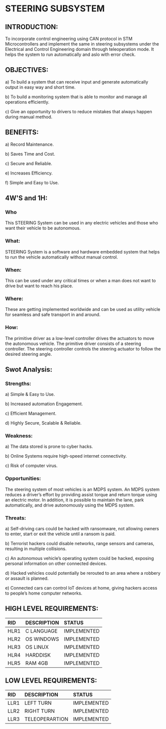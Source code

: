 # **STEERING SUBSYSTEM**
## INTRODUCTION:
To incorporate control engineering using CAN protocol in STM Microcontrollers and implement the same in steering subsystems under the Electrical and Control Engineering domain through teleoperation mode. It helps the system to run automatically and aslo with error check. 

## OBJECTIVES:
a) To build a system that can receive input and generate automatically output in easy way and short time.

b) To build a monitoring system that is able to monitor and manage all operations efficiently.

c) Give an opportunity to drivers to reduce mistakes that always happen during manual method.


## **BENEFITS:**
a) Record Maintenance.

b) Saves Time and Cost.

c) Secure and Reliable.

e) Increases Efficiency.

f) Simple and Easy to Use.

## **4W'S and 1H:**

### Who
This STEERING System can be used in any electric vehicles and those who want their vehicle to be autonomous. 
### What:
STEERING System is a software and hardware embedded system that helps to run the vehicle automatically without manual control.
### When:
This can be used under any critical times or when a man does not want to drive but want to reach his place.
### Where:
These are getting implemented worldwide and can be used as utility vehicle for seamless and safe transport in and around.
### How:
The primitive driver as a low-level controller drives the actuators to move the autonomous vehicle. The primitive
driver consists of a steering controller. The steering controller controls the steering actuator to follow the desired steering angle. 

## **Swot Analysis:**

### Strengths:
a) Simple & Easy to Use.

b) Increased automation Engagement.

c) Efficient  Management.

d) Highly Secure, Scalable & Reliable. 


### Weakness:
a) The data stored is prone to cyber hacks.

b) Online Systems require high-speed internet connectivity.

c) Risk of computer virus.

### Opportunities:

The steering system of most vehicles is an MDPS system. An MDPS system reduces a driver’s effort by providing assist torque and return torque using an electric motor. In addition, it is possible to maintain the lane, park automatically, and drive autonomously using the MDPS system. 

### Threats:

a) Self-driving cars could be hacked with ransomware, not allowing owners to enter, start or exit the vehicle until a ransom is paid.

b) Terrorist hackers could disable networks, range sensors and cameras, resulting in multiple collisions.

c) An autonomous vehicle’s operating system could be hacked, exposing personal information on other connected devices.

d) Hacked vehicles could potentially be rerouted to an area where a robbery or assault is planned.

e) Connected cars can control IoT devices at home, giving hackers access to people’s home computer networks.


## HIGH LEVEL REQUIREMENTS:

|RID|DESCRIPTION|STATUS|
|:--|:----------|:-----|
|HLR1|C LANGUAGE|IMPLEMENTED|
|HLR2|OS WINDOWS|IMPLEMENTED|
|HLR3|OS LINUX|IMPLEMENTED|
|HLR4|HARDDISK|IMPLEMENTED|
|HLR5|RAM 4GB|IMPLEMENTED|

## LOW LEVEL REQUIREMENTS:

|RID|DESCRIPTION|STATUS|
|:--|:----------|:-----|
|LLR1|LEFT TURN|IMPLEMENTED|
|LLR2|RIGHT TURN|IMPLEMENTED|
|LLR3|TELEOPERARTION|IMPLEMENTED|

